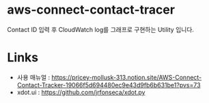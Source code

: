 # aws-connect-contact-tracer
Contact ID 입력 후 CloudWatch log를 그래프로 구현하는 Utility 입니다.

# Links

* 사용 매뉴얼 : https://pricey-mollusk-313.notion.site/AWS-Connect-Contact-Tracker-19066f5d694480ec9e43d9fb6b631be1?pvs=73
* xdot.ui : https://github.com/jrfonseca/xdot.py
